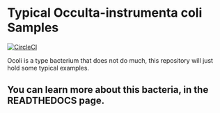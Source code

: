 # Typical Occulta-instrumenta coli Samples
[![CircleCI](https://circleci.com/gh/WrightonLabCSU/DRAM/tree/master.svg?style=svg)](https://circleci.com/gh/rmflynn/DRAM2/tree/master)

Ocoli is a type bacterium that does not do much, this repository will just hold some typical examples.

## You can learn more about this bacteria, in the READTHEDOCS page.
